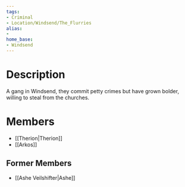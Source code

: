 ```yaml
---
tags:
- Criminal
- Location/Windsend/The_Flurries
alias:
- 
home_base:
- Windsend
---
```

# Description
A gang in Windsend, they commit petty crimes but have grown bolder, willing to steal from the churches. 

# Members
- [[Therion|Therion]]
- [[Arkos]]

## Former Members
- [[Ashe Veilshifter|Ashe]]

